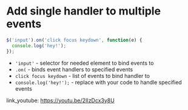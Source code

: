 # Add single handler to multiple events

```javascript
$('input').on('click focus keydown', function(e) {
  console.log('hey!');
});
```

- `'input'` - selector for needed element to bind events to
- `.on(` - binds event handlers to specified events
- `click focus keydown` - list of events to bind handler to
- `console.log('hey!');` - replace with your code to handle specified events


link_youtube: https://youtu.be/2IIzDcx3y8U
